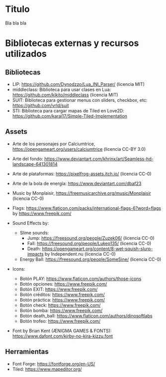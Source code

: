 # Titulo

Bla bla bla


# Bibliotecas externas y recursos utilizados

## Bibliotecas

- LIP: https://github.com/Dynodzzo/Lua_INI_Parser/ (licencia MIT)
- middleclass: Biblioteca para usar clases en Lua: https://github.com/kikito/middleclass (licencia MIT)
- SUIT: Biblioteca para gestionar menus con sliders, checkbox, etc: https://github.com/vrld/suit
- STI: Biblioteca para cargar mapas de Tiled en Love2D: https://github.com/karai17/Simple-Tiled-Implementation

## Assets

- Arte de los personajes por Calciumtrice, https://opengameart.org/users/calciumtrice (licencia CC-BY 3.0)

- Arte del fondo: https://www.deviantart.com/khrinx/art/Seamless-hd-landscape-641301814

- Arte de plataformas: https://pixelfrog-assets.itch.io/ (licencia CC-0)

- Arte de la bola de energía: https://www.deviantart.com/dbaf23

- Music by Monplaisir, https://freemusicarchive.org/music/Monplaisir (licencia CC-0)

- Flags: https://www.flaticon.com/packs/international-flags-6?word=flags by https://www.freepik.com/

- Sound Effects by:
	- Slime sounds:
		- Jump: https://freesound.org/people/Zuzek06/ (licencia CC-0)
		- Fall: https://freesound.org/people/Lukeo135/ (licencia CC-0)
		- Death: https://opengameart.org/content/8-wet-squish-slurp-impacts by Independent.nu (licencia CC-0)
	- Energy Ball: https://freesound.org/people/SomeSine/ (licencia CC-0)

- Icons:
	- Botón PLAY: https://www.flaticon.com/authors/those-icons
	- Botón opciones: https://www.freepik.com/
	- Botón EXIT: https://www.freepik.com/
	- Botón créditos: https://www.freepik.com/
	- Botón práctica: https://www.freepik.com/
	- Botón check: https://www.freepik.com/
	- Botón bomba: https://www.freepik.com/
	- Botón death_ball: https://www.flaticon.com/authors/dinosoftlabs
	- Botón trofeo: https://www.freepik.com/
- Font by Brian Kent (ÆNIGMA GAMES & FONTS): https://www.dafont.com/kirby-no-kira-kizzu.font

## Herramientas

- Font Forge: https://fontforge.org/en-US/
- Tiled: https://www.mapeditor.org/
